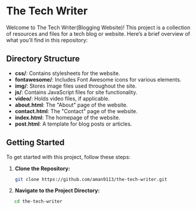 # The Tech Writer

Welcome to The Tech Writer(Blogging Website)! This project is a collection of resources and files for a tech blog or website. Here’s a brief overview of what you’ll find in this repository:

## Directory Structure

- **css/**: Contains stylesheets for the website.
- **fontawesome/**: Includes Font Awesome icons for various elements.
- **img/**: Stores image files used throughout the site.
- **js/**: Contains JavaScript files for site functionality.
- **video/**: Holds video files, if applicable.
- **about.html**: The "About" page of the website.
- **contact.html**: The "Contact" page of the website.
- **index.html**: The homepage of the website.
- **post.html**: A template for blog posts or articles.

## Getting Started

To get started with this project, follow these steps:

1. **Clone the Repository:**
   ```bash
   git clone https://github.com/aman9113/the-tech-writer.git

2. **Navigate to the Project Directory:**
```bash
   cd the-tech-writer

